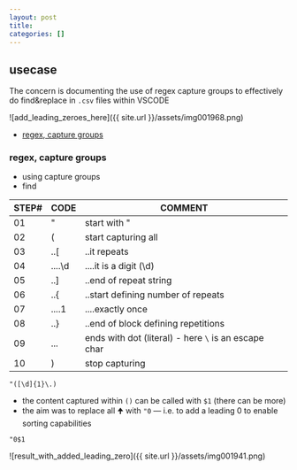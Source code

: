 ```yaml
---
layout: post
title:
categories: []
---
```

## usecase
The concern is documenting the use of regex capture groups to effectively do find&replace in `.csv` files within VSCODE

![add_leading_zeroes_here]({{ site.url }}/assets/img001968.png)

<!-- TOC -->

- [regex, capture groups](#regex-capture-groups)

<!-- /TOC -->

### regex, capture groups
* using capture groups
* find

STEP# | CODE   | COMMENT
------|--------|-----------------------------------------------------
01    | "      | start with "
02    | (      | start capturing all
03    | ..[    | ..it repeats
04    | ....\d | ....it is a digit (\d)
05    | ..]    | ..end of repeat string
06    | ..{    | ..start defining number of repeats
07    | ....1  | ....exactly once
08    | ..}    | ..end of block defining repetitions
09    | ..\.   | ends with dot (literal) - here `\` is an escape char
10    | )      | stop capturing

```
"([\d]{1}\.)
```

* the content captured within `()` can be called with `$1` (there can be more)
* the aim was to replace all 🠉 with `"0` — i.e. to add a leading 0 to enable sorting capabilities

```
"0$1
```

![result_with_added_leading_zero]({{ site.url }}/assets/img001941.png)
